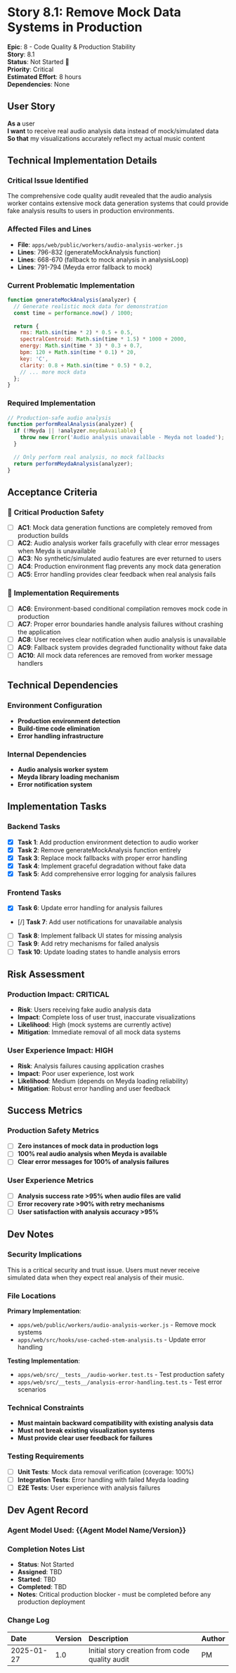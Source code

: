 # Story 8.1: Remove Mock Data Systems in Production

**Epic**: 8 - Code Quality & Production Stability  
**Story**: 8.1  
**Status**: Not Started 🔴  
**Priority**: Critical  
**Estimated Effort**: 8 hours  
**Dependencies**: None

## User Story

**As a** user  
**I want** to receive real audio analysis data instead of mock/simulated data  
**So that** my visualizations accurately reflect my actual music content

## Technical Implementation Details

### **Critical Issue Identified**
The comprehensive code quality audit revealed that the audio analysis worker contains extensive mock data generation systems that could provide fake analysis results to users in production environments.

### **Affected Files and Lines**
- **File**: `apps/web/public/workers/audio-analysis-worker.js`
- **Lines**: 796-832 (generateMockAnalysis function)
- **Lines**: 668-670 (fallback to mock analysis in analysisLoop)
- **Lines**: 791-794 (Meyda error fallback to mock)

### **Current Problematic Implementation**
```javascript
function generateMockAnalysis(analyzer) {
  // Generate realistic mock data for demonstration
  const time = performance.now() / 1000;
  
  return {
    rms: Math.sin(time * 2) * 0.5 + 0.5,
    spectralCentroid: Math.sin(time * 1.5) * 1000 + 2000,
    energy: Math.sin(time * 3) * 0.3 + 0.7,
    bpm: 120 + Math.sin(time * 0.1) * 20,
    key: 'C',
    clarity: 0.8 + Math.sin(time * 0.5) * 0.2,
    // ... more mock data
  };
}
```

### **Required Implementation**
```javascript
// Production-safe audio analysis
function performRealAnalysis(analyzer) {
  if (!Meyda || !analyzer.meydaAvailable) {
    throw new Error('Audio analysis unavailable - Meyda not loaded');
  }
  
  // Only perform real analysis, no mock fallbacks
  return performMeydaAnalysis(analyzer);
}
```

## Acceptance Criteria

### 🚨 **Critical Production Safety**
- [ ] **AC1**: Mock data generation functions are completely removed from production builds
- [ ] **AC2**: Audio analysis worker fails gracefully with clear error messages when Meyda is unavailable
- [ ] **AC3**: No synthetic/simulated audio features are ever returned to users
- [ ] **AC4**: Production environment flag prevents any mock data generation
- [ ] **AC5**: Error handling provides clear feedback when real analysis fails

### 🔧 **Implementation Requirements**
- [ ] **AC6**: Environment-based conditional compilation removes mock code in production
- [ ] **AC7**: Proper error boundaries handle analysis failures without crashing the application
- [ ] **AC8**: User receives clear notification when audio analysis is unavailable
- [ ] **AC9**: Fallback system provides degraded functionality without fake data
- [ ] **AC10**: All mock data references are removed from worker message handlers

## Technical Dependencies

### Environment Configuration
- **Production environment detection**
- **Build-time code elimination**
- **Error handling infrastructure**

### Internal Dependencies
- **Audio analysis worker system**
- **Meyda library loading mechanism**
- **Error notification system**

## Implementation Tasks

### Backend Tasks
- [x] **Task 1**: Add production environment detection to audio worker
- [x] **Task 2**: Remove generateMockAnalysis function entirely
- [x] **Task 3**: Replace mock fallbacks with proper error handling
- [x] **Task 4**: Implement graceful degradation without fake data
- [x] **Task 5**: Add comprehensive error logging for analysis failures

### Frontend Tasks
- [x] **Task 6**: Update error handling for analysis failures
- [/] **Task 7**: Add user notifications for unavailable analysis
- [ ] **Task 8**: Implement fallback UI states for missing analysis
- [ ] **Task 9**: Add retry mechanisms for failed analysis
- [ ] **Task 10**: Update loading states to handle analysis errors

## Risk Assessment

### **Production Impact: CRITICAL**
- **Risk**: Users receiving fake audio analysis data
- **Impact**: Complete loss of user trust, inaccurate visualizations
- **Likelihood**: High (mock systems are currently active)
- **Mitigation**: Immediate removal of all mock data systems

### **User Experience Impact: HIGH**
- **Risk**: Analysis failures causing application crashes
- **Impact**: Poor user experience, lost work
- **Likelihood**: Medium (depends on Meyda loading reliability)
- **Mitigation**: Robust error handling and user feedback

## Success Metrics

### Production Safety Metrics
- [ ] **Zero instances of mock data in production logs**
- [ ] **100% real audio analysis when Meyda is available**
- [ ] **Clear error messages for 100% of analysis failures**

### User Experience Metrics
- [ ] **Analysis success rate >95% when audio files are valid**
- [ ] **Error recovery rate >90% with retry mechanisms**
- [ ] **User satisfaction with analysis accuracy >95%**

## Dev Notes

### **Security Implications**
This is a critical security and trust issue. Users must never receive simulated data when they expect real analysis of their music.

### **File Locations**
**Primary Implementation**:
- `apps/web/public/workers/audio-analysis-worker.js` - Remove mock systems
- `apps/web/src/hooks/use-cached-stem-analysis.ts` - Update error handling

**Testing Implementation**:
- `apps/web/src/__tests__/audio-worker.test.ts` - Test production safety
- `apps/web/src/__tests__/analysis-error-handling.test.ts` - Test error scenarios

### **Technical Constraints**
- **Must maintain backward compatibility with existing analysis data**
- **Must not break existing visualization systems**
- **Must provide clear user feedback for failures**

### **Testing Requirements**
- [ ] **Unit Tests**: Mock data removal verification (coverage: 100%)
- [ ] **Integration Tests**: Error handling with failed Meyda loading
- [ ] **E2E Tests**: User experience with analysis failures

## Dev Agent Record

### Agent Model Used: {{Agent Model Name/Version}}

### Completion Notes List
- **Status**: Not Started
- **Assigned**: TBD
- **Started**: TBD
- **Completed**: TBD
- **Notes**: Critical production blocker - must be completed before any production deployment

### Change Log

| Date | Version | Description | Author |
| :--- | :------ | :---------- | :----- |
| 2025-01-27 | 1.0 | Initial story creation from code quality audit | PM |
